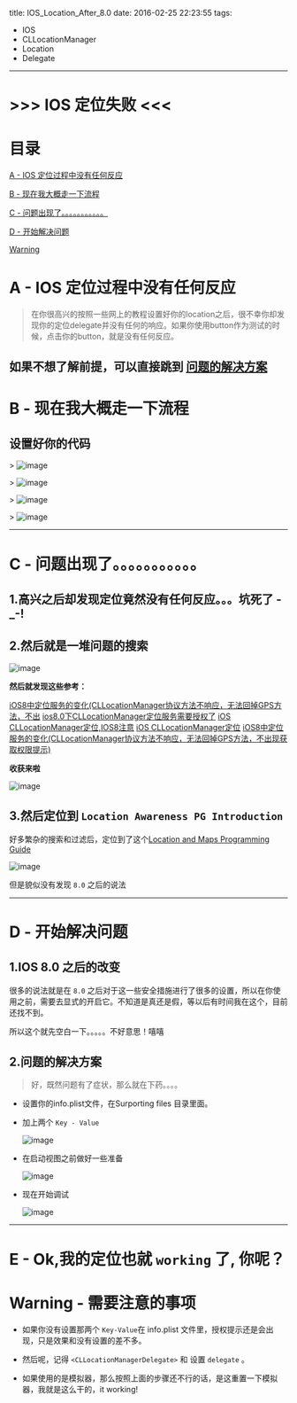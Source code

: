 title: IOS_Location_After_8.0
date: 2016-02-25 22:23:55
tags:
- IOS
- CLLocationManager
- Location
- Delegate
---

# >>> IOS 定位失败 <<<

# 目录
[A - IOS 定位过程中没有任何反应](#A)

[B - 现在我大概走一下流程](#B)

[C - 问题出现了。。。。。。。。。。。](#C)

[D - 开始解决问题](#D)

[Warning](#Warning)


# <span id="A">A - IOS 定位过程中没有任何反应</span>
> 在你很高兴的按照一些网上的教程设置好你的location之后，很不幸你却发现你的定位delegate并没有任何的响应。如果你使用button作为测试的时候，点击你的button，就是没有任何反应。

如果不想了解前提，可以直接跳到 [问题的解决方案](#dealing)
-----------------------------------------------------------

# <span id="B">B - 现在我大概走一下流程</span>

## 设置好你的代码
\> ![image](http://7xiwtw.com1.z0.glb.clouddn.com/code_1.png)

\> ![image](http://7xiwtw.com1.z0.glb.clouddn.com/code_2.png)

\> ![image](http://7xiwtw.com1.z0.glb.clouddn.com/code_3.png)

\> ![image](http://7xiwtw.com1.z0.glb.clouddn.com/code_4.png)

-------------------------------------------------------------

# <span id="C">C - 问题出现了。。。。。。。。。。。</span>
## 1.高兴之后却发现定位竟然没有任何反应。。。坑死了 -\_-!


## 2.然后就是一堆问题的搜索

![image](http://7xiwtw.com1.z0.glb.clouddn.com/code_5.png)

**然后就发现这些参考：**

 [iOS8中定位服务的变化(CLLocationManager协议方法不响应，无法回掉GPS方法，不出](http://my.oschina.net/zhhzhfya/blog/372653?p=1)
 [ios8.0下CLLocationManager定位服务需要授权了](http://blog.csdn.net/nogodoss/article/details/42268295)
 [iOS CLLocationManager定位,IOS8注意](http://www.2cto.com/kf/201504/393312.html)
 [iOS CLLocationManager定位](http://www.tuicool.com/articles/7JBRZn)
 [iOS8中定位服务的变化(CLLocationManager协议方法不响应，无法回掉GPS方法，不出现获取权限提示)](http://www.csdn123.com/html/topnews201408/70/4370.htm)

 **收获来啦**

 ![image](http://7xiwtw.com1.z0.glb.clouddn.com/code_6.png)

## 3.然后定位到 `Location Awareness PG Introduction`

 好多繁杂的搜索和过滤后，定位到了这个[Location and Maps Programming Guide](https://developer.apple.com/library/ios/documentation/UserExperience/Conceptual/LocationAwarenessPG/Introduction/Introduction.html)

 ![image](http://7xiwtw.com1.z0.glb.clouddn.com/code_7.png)

 但是貌似没有发现 `8.0` 之后的说法

------------------------------------------------------

# <span id="D">D - 开始解决问题</span>

## 1.IOS 8.0 之后的改变

 很多的说法就是在 `8.0` 之后对于这一些安全措施进行了很多的设置，所以在你使用之前，需要去显式的开启它。不知道是真还是假，等以后有时间我在这个，目前还找不到。

 所以这个就先空白一下。。。。。不好意思！嘻嘻


## 2.<span id="dealing">问题的解决方案</span>

> 好，既然问题有了症状，那么就在下药。。。。

- 设置你的info.plist文件，在Surporting files 目录里面。

- 加上两个 `Key - Value`

  ![image](http://7xiwtw.com1.z0.glb.clouddn.com/code_8.png)

- 在启动视图之前做好一些准备

  ![image](http://7xiwtw.com1.z0.glb.clouddn.com/code_9.png)

- 现在开始调试

  ![image](http://7xiwtw.com1.z0.glb.clouddn.com/code_10.png)

--------------------------------------------------------

# E - Ok,我的定位也就 `working` 了, 你呢？

# <span id="Warning">Warning - 需要注意的事项</span>

- 如果你没有设置那两个 `Key-Value`在 info.plist 文件里，授权提示还是会出现，只是效果和没有设置的差不多。

- 然后呢，记得 `<CLLocationManagerDelegate>` 和 设置 `delegate` 。

- 如果使用的是模拟器，那么按照上面的步骤还不行的话，是这重置一下模拟器，我就是这么干的，it working!
